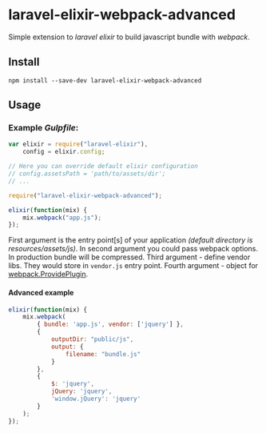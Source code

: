 # laravel-elixir-webpack-advanced

Simple extension to *laravel elixir* to build javascript bundle with *webpack*.

## Install

```
npm install --save-dev laravel-elixir-webpack-advanced
```

## Usage

### Example *Gulpfile*:

```javascript
var elixir = require("laravel-elixir"),
	config = elixir.config;

// Here you can override default elixir configuration
// config.assetsPath = 'path/to/assets/dir';
// ...

require("laravel-elixir-webpack-advanced");

elixir(function(mix) {
    mix.webpack("app.js");
});
```

First argument is the entry point[s] of your application _(default directory is resources/assets/js)_. 
In second argument you could pass webpack options. In production bundle will be compressed. 
Third argument - define vendor libs. They would store in `vendor.js` entry point.
Fourth argument - object for [webpack.ProvidePlugin](https://webpack.github.io/docs/list-of-plugins.html#provideplugin).

#### Advanced example

```javascript
elixir(function(mix) {
    mix.webpack(
        { bundle: 'app.js', vendor: ['jquery'] }, 
        {
	        outputDir: "public/js",
	        output: {
	            filename: "bundle.js"
            }
        }, 
        {
            $: 'jquery',
            jQuery: 'jquery',
            'window.jQuery': 'jquery'
        }
    );
});
```
